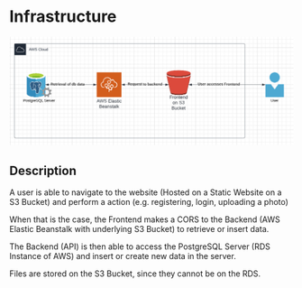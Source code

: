 # Infrastructure

![Infrastructure](Infrastructure.png "Infrastructure")

## Description

A user is able to navigate to the website (Hosted on a Static Website on a S3 Bucket) and perform a action (e.g. registering, login, uploading a photo)

When that is the case, the Frontend makes a CORS to the Backend (AWS Elastic Beanstalk with underlying S3 Bucket) to retrieve or insert data. 

The Backend (API) is then able to access the PostgreSQL Server (RDS Instance of AWS) and insert or create new data in the server.

Files are stored on the S3 Bucket, since they cannot be on the RDS.
